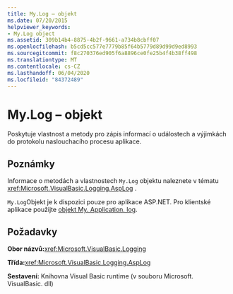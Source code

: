 ```yaml
---
title: My.Log – objekt
ms.date: 07/20/2015
helpviewer_keywords:
- My.Log object
ms.assetid: 309b14b4-8875-4b2f-9661-a734b8cbff07
ms.openlocfilehash: b5cd5cc577e7779b85f64b5779d89d99d9ed8993
ms.sourcegitcommit: f8c270376ed905f6a8896ce0fe25b4f4b38ff498
ms.translationtype: MT
ms.contentlocale: cs-CZ
ms.lasthandoff: 06/04/2020
ms.locfileid: "84372489"
---
```

# <a name="mylog-object"></a>My.Log – objekt
Poskytuje vlastnost a metody pro zápis informací o událostech a výjimkách do protokolu naslouchacího procesu aplikace.  
  
## <a name="remarks"></a>Poznámky  
 Informace o metodách a vlastnostech `My.Log` objektu naleznete v tématu <xref:Microsoft.VisualBasic.Logging.AspLog> .  
  
 `My.Log`Objekt je k dispozici pouze pro aplikace ASP.NET. Pro klientské aplikace použijte [objekt My. Application. log](my-application-log-object.md).  
  
## <a name="requirements"></a>Požadavky  
 **Obor názvů:**<xref:Microsoft.VisualBasic.Logging>  
  
 **Třída:**<xref:Microsoft.VisualBasic.Logging.AspLog>  
  
 **Sestavení:** Knihovna Visual Basic runtime (v souboru Microsoft. VisualBasic. dll)
